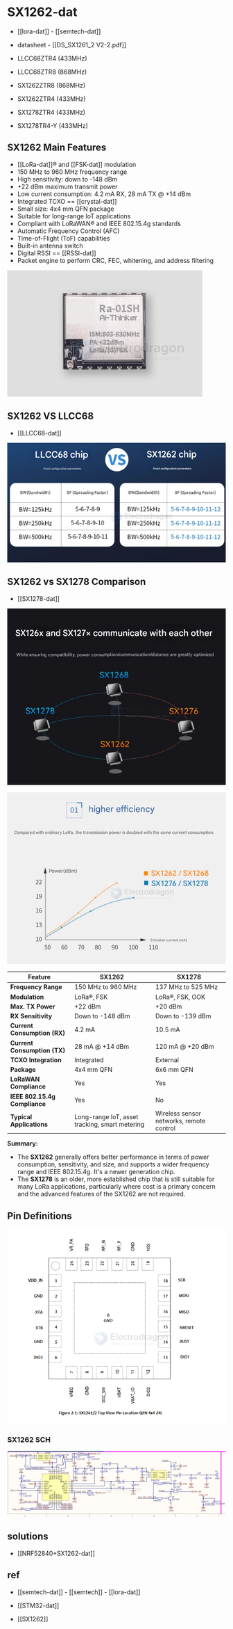 
# SX1262-dat

- [[lora-dat]] - [[semtech-dat]]

- datasheet - [[DS_SX1261_2 V2-2.pdf]]

- LLCC68ZTR4 (433MHz)
- LLCC68ZTR8 (868MHz)

- SX1262ZTR8 (868MHz)
- SX1262ZTR4 (433MHz)

- SX1278ZTR4 (433MHz)
- SX1278TR4-Y (433MHz)



## SX1262 Main Features

- [[LoRa-dat]]® and [[FSK-dat]] modulation
- 150 MHz to 960 MHz frequency range
- High sensitivity: down to -148 dBm
- +22 dBm maximum transmit power
- Low current consumption: 4.2 mA RX, 28 mA TX @ +14 dBm
- Integrated TCXO == [[crystal-dat]]
- Small size: 4x4 mm QFN package
- Suitable for long-range IoT applications
- Compliant with LoRaWAN® and IEEE 802.15.4g standards
- Automatic Frequency Control (AFC)
- Time-of-Flight (ToF) capabilities
- Built-in antenna switch
- Digital RSSI == [[RSSI-dat]]
- Packet engine to perform CRC, FEC, whitening, and address filtering

![](2025-06-23-17-10-05.png)



## SX1262 VS LLCC68 

- [[LLCC68-dat]]

![](2025-06-26-19-57-47.png)


## SX1262 vs SX1278 Comparison

- [[SX1278-dat]]

![](2025-06-26-19-56-24.png)

![](2025-06-26-19-59-04.png)

| Feature                       | SX1262                                         | SX1278                                   |
| ----------------------------- | ---------------------------------------------- | ---------------------------------------- |
| **Frequency Range**           | 150 MHz to 960 MHz                             | 137 MHz to 525 MHz                       |
| **Modulation**                | LoRa®, FSK                                     | LoRa®, FSK, OOK                          |
| **Max. TX Power**             | +22 dBm                                        | +20 dBm                                  |
| **RX Sensitivity**            | Down to -148 dBm                               | Down to -139 dBm                         |
| **Current Consumption (RX)**  | 4.2 mA                                         | 10.5 mA                                  |
| **Current Consumption (TX)**  | 28 mA @ +14 dBm                                | 120 mA @ +20 dBm                         |
| **TCXO Integration**          | Integrated                                     | External                                 |
| **Package**                   | 4x4 mm QFN                                     | 6x6 mm QFN                               |
| **LoRaWAN Compliance**        | Yes                                            | Yes                                      |
| **IEEE 802.15.4g Compliance** | Yes                                            | No                                       |
| **Typical Applications**      | Long-range IoT, asset tracking, smart metering | Wireless sensor networks, remote control |

**Summary:**

*   The **SX1262** generally offers better performance in terms of power consumption, sensitivity, and size, and supports a wider frequency range and IEEE 802.15.4g. It's a newer generation chip.
*   The **SX1278** is an older, more established chip that is still suitable for many LoRa applications, particularly where cost is a primary concern and the advanced features of the SX1262 are not required.

## Pin Definitions 

![](2025-07-09-14-14-19.png)


### SX1262 SCH

![](2025-07-09-12-47-23.png)



## solutions 

- [[NRF52840+SX1262-dat]]


## ref 

- [[semtech-dat]] - [[semtech]] - [[lora-dat]]

- [[STM32-dat]]

- [[SX1262]]